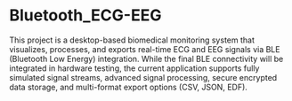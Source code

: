 # Bluetooth_ECG-EEG
This project is a desktop-based biomedical monitoring system that visualizes, processes, and exports 
real-time ECG and EEG signals via BLE (Bluetooth Low Energy) integration. While the final BLE 
connectivity will be integrated in hardware testing, the current application supports fully simulated 
signal streams, advanced signal processing, secure encrypted data storage, and multi-format export 
options (CSV, JSON, EDF).
